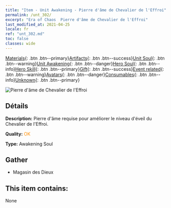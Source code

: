```yaml
---
title: "Item - Unit Awakening - Pierre d'âme de Chevalier de l'Effroi"
permalink: /unt_302/
excerpt: "Era of Chaos  Pierre d'âme de Chevalier de l'Effroi"
last_modified_at: 2021-04-25
locale: fr
ref: "unt_302.md"
toc: false
classes: wide
---
```

 [Materials](/ItemsFR/){: .btn .btn--primary}[Artifacts](/ItemsFR/Artifacts/){: .btn .btn--success}[Unit Soul](/ItemsFR/UnitSoul/){: .btn .btn--warning}[Unit Awakening](/ItemsFR/UnitAwakening/){: .btn .btn--danger}[Hero Soul](/ItemsFR/HeroSoul/){: .btn .btn--info}[Hero Skill](/ItemsFR/HeroSkill/){: .btn .btn--primary}[Gift](/ItemsFR/Gift/){: .btn .btn--success}[Event related](/ItemsFR/Events/){: .btn .btn--warning}[Avatars](/ItemsFR/Avatars/){: .btn .btn--danger}[Consumables](/ItemsFR/Consumables/){: .btn .btn--info}[Unknown](/ItemsFR/Unknown/){: .btn .btn--primary}

 ![Pierre d'âme de Chevalier de l'Effroi](/images/u/tia_siwangqishi.jpg)

## Détails
 **Description:** Pierre d'âme requise pour améliorer le niveau d'éveil du Chevalier de l'Effroi.

 **Quality:** <span style="color: #FF8C00">OK</span>

 **Type:** Awakening Soul

## Gather

*    Magasin des Dieux 

## This item contains:

  None

